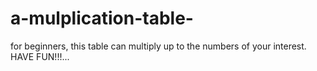 # a-mulplication-table-
for beginners, this table can multiply up to the numbers of your interest.  HAVE FUN!!!...
